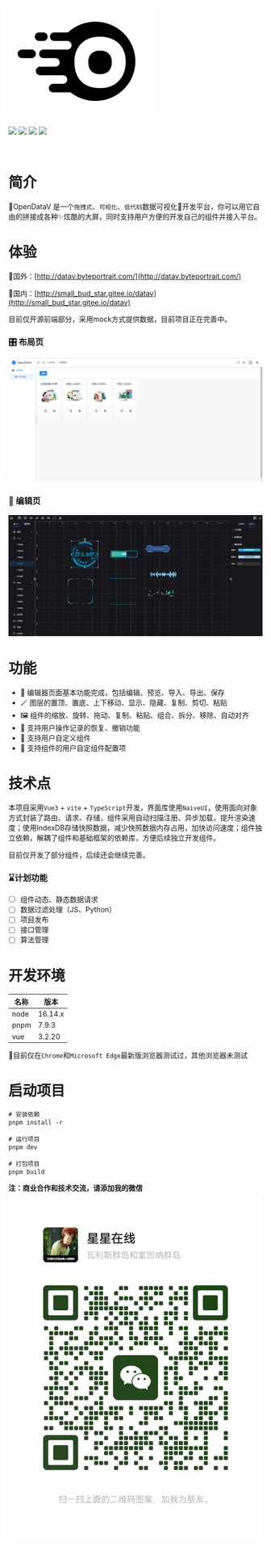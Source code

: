 ![](./screenshot/logo.png)


![](https://img.shields.io/github/license/AnsGoo/openDataV)
![](https://img.shields.io/github/stars/AnsGoo/openDataV)
![](https://img.shields.io/github/issues/AnsGoo/openDataV)
![](https://img.shields.io/github/forks/AnsGoo/openDataV)

![]()
# 简介
  🎃OpenDataV 是一个`拖拽式`、`可视化`、`低代码`数据可视化🎉开发平台，你可以用它自由的拼接成各种✨炫酷的大屏，同时支持用户方便的开发自己的组件并接入平台。

# 体验
🧙国外：[http://datav.byteportrait.com/](http://datav.byteportrait.com/)

🧙国内：[http://small_bud_star.gitee.io/datav](http://small_bud_star.gitee.io/datav)

目前仅开源前端部分，采用mock方式提供数据，目前项目正在完善中。

### 🎛️ 布局页
![](screenshot/1.jpg)

### 🤿 编辑页
 ![](screenshot/2.jpg)

# 功能
- 🎊 编辑器页面基本功能完成，包括编辑、预览、导入、导出、保存
- 🪄 图层的置顶、置底、上下移动、显示、隐藏、复制、剪切、粘贴
- 🖼️ 组件的缩放、旋转、拖动、复制、粘贴、组合、拆分、移除、自动对齐
- 🔮 支持用户操作记录的恢复、撤销功能
- 🧶 支持用户自定义组件
- 📔 支持组件的用户自定组件配置项

# 技术点
本项目采用`Vue3` + `vite` + `TypeScript`开发，界面库使用`NaiveUI`，使用面向对象方式封装了路由、请求、存储，组件采用自动扫描注册、异步加载，提升渲染速度；使用IndexDB存储快照数据，减少快照数据内存占用，加快访问速度；组件独立依赖，解耦了组件和基础框架的依赖库，方便后续独立开发组件。

目前仅开发了部分组件，后续还会继续完善。

### ⌛计划功能
- [ ] 组件动态、静态数据请求
- [ ] 数据过滤处理（JS、Python）
- [ ] 项目发布
- [ ] 接口管理
- [ ] 算法管理

# 开发环境
| 名称 | 版本    |
| ---- | ------- |
| node | 16.14.x |
| pnpm | 7.9.3   |
| vue  | 3.2.20  |

🚥目前仅在`Chrome`和`Microsoft Edge`最新版浏览器测试过，其他浏览器未测试

# 启动项目

```shell
# 安装依赖
pnpm install -r

# 运行项目
pnpm dev

# 打包项目
pnpm build
```

**注：商业合作和技术交流，请添加我的微信**
![](/screenshot/20220831173216.jpg)